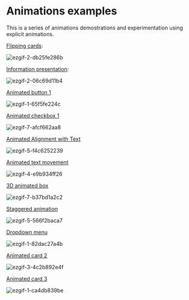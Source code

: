 # Animations examples

This is a series of animations demostrations and experimentation using explicit animations.

[Flipping cards](https://github.com/hydev777/wt-flutter-samples/blob/main/lib/flipping_cards.dart):

![ezgif-2-db25fe286b](https://github.com/hydev777/wt-flutter-samples/assets/84458390/393d2d14-e968-4b00-a747-17a217f3906b)

[Information presentation](https://github.com/hydev777/wt-flutter-samples/blob/main/lib/presentation.dart):

![ezgif-2-06c69d11b4](https://github.com/hydev777/wt-flutter-samples/assets/84458390/97b06f83-b6e6-45dc-8e7b-dff563a5ce40)

[Animated button 1](https://github.com/hydev777/wt-flutter-samples/blob/main/lib/animated_button_1.dart)

![ezgif-1-65f5fe224c](https://github.com/hydev777/wt-flutter-samples/assets/84458390/32d9e734-79a6-4186-b407-2da1cdce1e8f)

[Animated checkbox 1](https://github.com/hydev777/wt-flutter-samples/blob/main/lib/dynamic_check_mark.dart)

![ezgif-7-afcf662aa8](https://github.com/hydev777/wt-flutter-samples/assets/84458390/63c363c2-2fb2-4103-afc3-7ec73eadbdb2)

[Animated Alignment with Text](https://github.com/hydev777/wt-flutter-samples/blob/main/lib/animated_align_example_1.dart)

![ezgif-5-f4c6252239](https://github.com/hydev777/wt-flutter-samples/assets/84458390/0bef1726-ca71-4201-bd83-81c836b49268)

[Animated text movement](https://github.com/hydev777/wt-flutter-samples/blob/main/lib/animated_align_text.dart)

![ezgif-4-e9b934ff26](https://github.com/hydev777/wt-flutter-samples/assets/84458390/f7f7f278-0cd8-4f64-8b7e-ba3f46df88e9)

[3D animated box](https://github.com/hydev777/wt-flutter-samples/blob/main/lib/three_d_planes.dart)

![ezgif-7-b37bd1a2c2](https://github.com/hydev777/wt-flutter-samples/assets/84458390/8828ade5-e716-4588-a67a-63cd0e90c37c)

[Staggered animation](https://github.com/hydev777/wt-flutter-samples/blob/main/lib/staggerered_menu.dart)

![ezgif-5-566f2baca7](https://github.com/hydev777/wt-flutter-samples/assets/84458390/d91accc0-f00a-4fba-8c49-8865bcefa6a0)

[Dropdown menu](https://github.com/hydev777/wt-flutter-samples/blob/main/lib/animated_menu.dart)

![ezgif-1-82dac27a4b](https://github.com/hydev777/wt-flutter-samples/assets/84458390/9e4f8bcb-2b6f-4ca0-b35f-312795fe7268)

[Animated card 2](https://github.com/hydev777/wt-flutter-samples/blob/main/lib/animated_card_2.dart)

![ezgif-3-4c2b892e4f](https://github.com/hydev777/wt-flutter-samples/assets/84458390/4dc161bc-ab3e-45df-9abe-2acc4d561380)

[Animated card 3](https://github.com/hydev777/wt-flutter-samples/blob/main/lib/animated_card_3.dart)

![ezgif-1-ca4db839be](https://github.com/hydev777/wt-flutter-samples/assets/84458390/8c70a286-2404-4f78-bee4-20616963fb95)








